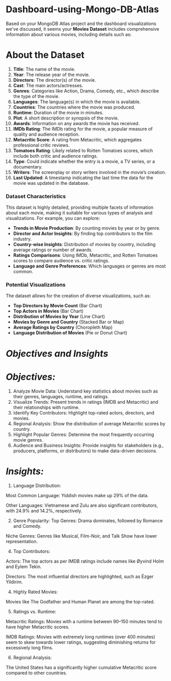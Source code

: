 # Dashboard-using-Mongo-DB-Atlas
Based on your MongoDB Atlas project and the dashboard visualizations we've discussed, it seems your **Movies Dataset** includes comprehensive information about various movies, including details such as:

# About the Dataset
1. **Title**: The name of the movie.
2. **Year**: The release year of the movie.
3. **Directors**: The director(s) of the movie.
4. **Cast**: The main actors/actresses.
5. **Genres**: Categories like Action, Drama, Comedy, etc., which describe the type of the movie.
6. **Languages**: The language(s) in which the movie is available.
7. **Countries**: The countries where the movie was produced.
8. **Runtime**: Duration of the movie in minutes.
9. **Plot**: A short description or synopsis of the movie.
10. **Awards**: Information on any awards the movie has received.
11. **IMDb Rating**: The IMDb rating for the movie, a popular measure of quality and audience reception.
12. **Metacritic Score**: A rating from Metacritic, which aggregates professional critic reviews.
13. **Tomatoes Rating**: Likely related to Rotten Tomatoes scores, which include both critic and audience ratings.
14. **Type**: Could indicate whether the entry is a movie, a TV series, or a documentary.
15. **Writers**: The screenplay or story writers involved in the movie’s creation.
16. **Last Updated**: A timestamp indicating the last time the data for the movie was updated in the database.

### Dataset Characteristics
This dataset is highly detailed, providing multiple facets of information about each movie, making it suitable for various types of analysis and visualizations. For example, you can explore:

- **Trends in Movie Production**: By counting movies by year or by genre.
- **Director and Actor Insights**: By finding top contributors to the film industry.
- **Country-wise Insights**: Distribution of movies by country, including average ratings or number of awards.
- **Ratings Comparisons**: Using IMDb, Metacritic, and Rotten Tomatoes scores to compare audience vs. critic ratings.
- **Language and Genre Preferences**: Which languages or genres are most common.

### Potential Visualizations
The dataset allows for the creation of diverse visualizations, such as:
- **Top Directors by Movie Count** (Bar Chart)
- **Top Actors in Movies** (Bar Chart)
- **Distribution of Movies by Year** (Line Chart)
- **Movies by Genre and Country** (Stacked Bar or Map)
- **Average Ratings by Country** (Choropleth Map)
- **Language Distribution of Movies** (Pie or Donut Chart)

# *Objectives and Insights*
# *Objectives:*
1. Analyze Movie Data: Understand key statistics about movies such as their genres, languages, runtime, and ratings.
2. Visualize Trends: Present trends in ratings (IMDB and Metacritic) and their relationships with runtime.
3. Identify Key Contributors: Highlight top-rated actors, directors, and movies.
4. Regional Analysis: Show the distribution of average Metacritic scores by country.
5. Highlight Popular Genres: Determine the most frequently occurring movie genres.
6. Audience and Business Insights: Provide insights for stakeholders (e.g., producers, platforms, or distributors) to make data-driven decisions.

 # *Insights:*  
1. Language Distribution:

Most Common Language: Yiddish movies make up 29% of the data.

Other Languages: Vietnamese and Zulu are also significant contributors, with 24.9% and 14.2%, respectively.

2. Genre Popularity:
Top Genres: Drama dominates, followed by Romance and Comedy.

Niche Genres: Genres like Musical, Film-Noir, and Talk Show have lower representation.

4. Top Contributors:

Actors: The top actors as per IMDB ratings include names like Øyvind Holm and Eylem Tekin.

Directors: The most influential directors are highlighted, such as Ézger Yildirim.

4. Highly Rated Movies:

Movies like The Godfather and Human Planet are among the top-rated.

5. Ratings vs. Runtime:

Metacritic Ratings: Movies with a runtime between 90–150 minutes tend to have higher Metacritic scores.

IMDB Ratings: Movies with extremely long runtimes (over 400 minutes) seem to skew towards lower ratings, suggesting diminishing returns for excessively long films.

6. Regional Analysis:

The United States has a significantly higher cumulative Metacritic score compared to other countries.
